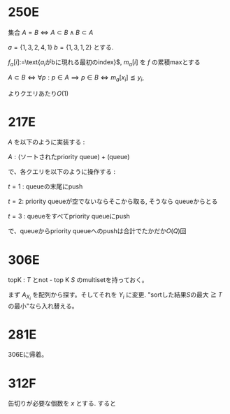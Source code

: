 
# 250E

集合 $A=B \iff A\subset B \land B\subset A$
 
$a = \{1,3,2,4,1\}$ $b=\{1,3,1,2\}$ とする. 

$f_a[i]:=$\text{$a_i$がbに現れる最初のindex}$, $m_a[i]$ を $f$ の累積maxとする

$A\subset B \iff \forall p : p\in A \implies p\in B \iff m_a[x_i]\leqq y_i$, 

よりクエリあたり$O(1)$ 

# 217E 

$A$ を以下のように実装する : 

$A : \text{(ソートされたpriority queue) + (queue)}$

で、各クエリを以下のように操作する :

$t=1$ : queueの末尾にpush

$t=2$: priority queueが空でないならそこから取る, そうなら queueからとる

$t=3$ : queueをすべてpriority queueにpush

で、queueからpriority queueへのpushは合計でたかだか$O(Q)$回

# 306E

topK : $T$ とnot - top K $S$ のmultisetを持っておく。

まず $A_{X_i}$ を配列から探す。そしてそれを $Y_i$ に変更. "sortした結果$S$の最大 $\geqq$ $T$の最小"なら入れ替える。

# 281E

306Eに帰着。

# 312F

缶切りが必要な個数を $x$ とする. すると